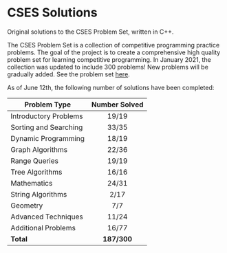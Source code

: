 # CSES Solutions

Original solutions to the CSES Problem Set, written in C++.

The CSES Problem Set is a collection of competitive programming practice problems. The goal of the project is to create a comprehensive high quality problem set for learning competitive programming. In January 2021, the collection was updated to include 300 problems! New problems will be gradually added. See the problem set [here](https://cses.fi/problemset/).

As of June 12th, the following number of solutions have been completed:

| Problem Type          | Number Solved |
|-----------------------|:-------------:|
| Introductory Problems |     19/19     |
| Sorting and Searching |     33/35     |
| Dynamic Programming   |     18/19     |
| Graph Algorithms      |     22/36     |
| Range Queries         |     19/19     |
| Tree Algorithms       |     16/16     |
| Mathematics           |     24/31     |
| String Algorithms     |      2/17     |
| Geometry              |      7/7      |
| Advanced Techniques   |     11/24     |
| Additional Problems   |     16/77     |
| **Total**             |  **187/300**  |
